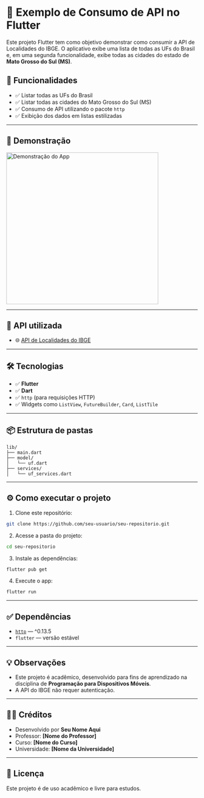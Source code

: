 # 📱 Exemplo de Consumo de API no Flutter

Este projeto Flutter tem como objetivo demonstrar como consumir a API de Localidades do IBGE. O aplicativo exibe uma lista de todas as UFs do Brasil e, em uma segunda funcionalidade, exibe todas as cidades do estado de **Mato Grosso do Sul (MS)**.

## 🚀 Funcionalidades

- ✅ Listar todas as UFs do Brasil
- ✅ Listar todas as cidades do Mato Grosso do Sul (MS)
- ✅ Consumo de API utilizando o pacote `http`
- ✅ Exibição dos dados em listas estilizadas

---

## 🎥 Demonstração

<!-- Se quiser, adicione um print aqui -->
<img src="assets/app.png" alt="Demonstração do App" width="400"/>

---

## 🔗 API utilizada

- 🌐 [API de Localidades do IBGE](https://servicodados.ibge.gov.br/api/docs/localidades)

---

## 🛠️ Tecnologias

- ✅ **Flutter** 
- ✅ **Dart**
- ✅ `http` (para requisições HTTP)
- ✅ Widgets como `ListView`, `FutureBuilder`, `Card`, `ListTile`

---

## 📦 Estrutura de pastas

```plaintext
lib/
├── main.dart
├── model/
│   └── uf.dart
├── services/
│   └── uf_services.dart
```

---

## ⚙️ Como executar o projeto

1. Clone este repositório:

```bash
git clone https://github.com/seu-usuario/seu-repositorio.git
```

2. Acesse a pasta do projeto:

```bash
cd seu-repositorio
```

3. Instale as dependências:

```bash
flutter pub get
```

4. Execute o app:

```bash
flutter run
```

---

## ✅ Dependências

- [`http`](https://pub.dev/packages/http) — ^0.13.5
- `flutter` — versão estável

---

## 💡 Observações

- Este projeto é acadêmico, desenvolvido para fins de aprendizado na disciplina de **Programação para Dispositivos Móveis**.
- A API do IBGE não requer autenticação.

---

## 👨‍🏫 Créditos

- Desenvolvido por **Seu Nome Aqui**
- Professor: **[Nome do Professor]**
- Curso: **[Nome do Curso]**
- Universidade: **[Nome da Universidade]**

---

## 📜 Licença

Este projeto é de uso acadêmico e livre para estudos.
